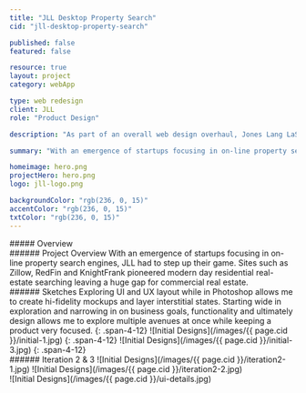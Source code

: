 ```yaml
---
title: "JLL Desktop Property Search"
cid: "jll-desktop-property-search"

published: false
featured: false

resource: true
layout: project
category: webApp

type: web redesign
client: JLL
role: "Product Design"

description: "As part of an overall web design overhaul, Jones Lang LaSalle's property search was in dire need of a redesign."

summary: "With an emergence of startups focusing in on-line property search engines, JLL had to step up their game. Sites such as Zillow, RedFin and KnightFrank pioneered modern day residential real-estate searching leaving a huge gap for commercial real estate."

homeimage: hero.png
projectHero: hero.png
logo: jll-logo.png

backgroundColor: "rgb(236, 0, 15)"
accentColor: "rgb(236, 0, 15)"
txtColor: "rgb(236, 0, 15)"       
---
```

<section class="overview">
##### Overview
<article>
###### Project Overview
With an emergence of startups focusing in on-line property search engines, JLL had to step up their game. Sites such as Zillow, RedFin and KnightFrank pioneered modern day residential real-estate searching leaving a huge gap for commercial real estate.
</article>
</section>

<section>
###### Sketches
Exploring UI and UX layout while in Photoshop allows me to create hi-fidelity mockups and layer interstitial states. Starting wide in exploration and narrowing in on business goals, functionality and ultimately design allows me to explore multiple avenues at once while keeping a product very focused.
{: .span-4-12}
![Initial Designs](/images/{{ page.cid }}/initial-1.jpg)
{: .span-4-12}
![Initial Designs](/images/{{ page.cid }}/initial-3.jpg)
{: .span-4-12}
</section>

<section class="images-two">
###### Iteration 2 & 3
![Initial Designs](/images/{{ page.cid }}/iteration2-1.jpg)
![Initial Designs](/images/{{ page.cid }}/iteration2-2.jpg)
</section>
![Initial Designs](/images/{{ page.cid }}/ui-details.jpg)
